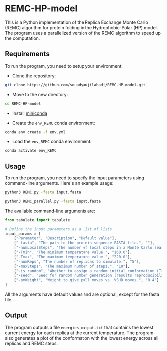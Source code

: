 # REMC-HP-model

This is a Python implementation of the Replica Exchange Monte Carlo (REMC) algorithm for protein folding in the Hydrophobic-Polar (HP) model. The program uses a parallelized version of the REMC algorithm to speed up the computation.

## Requirements

To run the program, you need to setup your environment:

- Clone the repository:
  
```bash
git clone https://github.com/souadyoujilabadi/REMC-HP-model.git
```

- Move to the new directory:

```bash
cd REMC-HP-model
```

- Install [miniconda](https://docs.conda.io/en/latest/miniconda.html)

- Create the `env_REMC` conda environment:
  
```bash
conda env create -f env.yml
```

- Load the `env_REMC` conda environment:
  
```bash
conda activate env_REMC
```

## Usage

To run the program, you need to specify the input parameters using command-line arguments. Here's an example usage:
```bash
python3 REMC.py -fasta input.fasta 
```

```bash
python3 REMC_parallel.py -fasta input.fasta
```

The available command-line arguments are:

```python
from tabulate import tabulate

# Define the input parameters as a list of lists
input_params = [
    ["Parameter", "Description", "Default value"],
    ["-fasta", "The path to the protein sequence FASTA file.", ""],
    ["-numLocalSteps", "The number of local steps in a Monte Carlo search.", "500"],
    ["-Tmin", "The minimum temperature value.", "160.0"],
    ["-Tmax", "The maximum temperature value.", "220.0"],
    ["-numReps", "The number of replicas to simulate.", "5"],
    ["-maxSteps", "The maximum number of steps.", "10"],
    ["-is_random", "Whether to assign a random initial conformation (True) or linear (False)."],
    ["-seed", "Seed for random number generation (results reproducibility).", "None"],
    ["-pmWeight", "Weight to give pull moves vs. VSHD moves.", "0.4"]
]
```

All the arguments have default values and are optional, except for the fasta file.

## Output

The program outputs a file `energies_output.txt` that contains the lowest current energy for each replica at the current temperature.
The program also generates a plot of the conformation with the lowest energy across all replicas and REMC steps.
